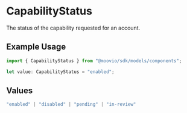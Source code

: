 # CapabilityStatus

The status of the capability requested for an account.

## Example Usage

```typescript
import { CapabilityStatus } from "@moovio/sdk/models/components";

let value: CapabilityStatus = "enabled";
```

## Values

```typescript
"enabled" | "disabled" | "pending" | "in-review"
```